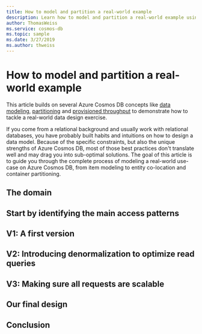 ```yaml
---
title: How to model and partition a real-world example
description: Learn how to model and partition a real-world example using the Azure Cosmos DB Core API
author: ThomasWeiss
ms.service: cosmos-db
ms.topic: sample
ms.date: 3/27/2019
ms.author: thweiss
---
```


# How to model and partition a real-world example

This article builds on several Azure Cosmos DB concepts like [data modeling](modeling-data.md), [partitioning](partitioning-overview.md) and [provisioned throughput](request-units.md) to demonstrate how to tackle a real-world data design exercise.

If you come from a relational background and usually work with relational databases, you have probably built habits and intuitions on how to design a data model. Because of the specific constraints, but also the unique strengths of Azure Cosmos DB, most of those best practices don't translate well and may drag you into sub-optimal solutions. The goal of this article is to guide you through the complete process of modeling a real-world use-case on Azure Cosmos DB, from item modeling to entity co-location and container partitioning.

## The domain

## Start by identifying the main access patterns

## V1: A first version

## V2: Introducing denormalization to optimize read queries

## V3: Making sure all requests are scalable

## Our final design

## Conclusion